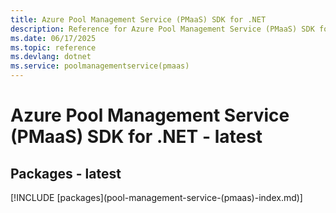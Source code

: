 ```yaml
---
title: Azure Pool Management Service (PMaaS) SDK for .NET
description: Reference for Azure Pool Management Service (PMaaS) SDK for .NET
ms.date: 06/17/2025
ms.topic: reference
ms.devlang: dotnet
ms.service: poolmanagementservice(pmaas)
---
```

# Azure Pool Management Service (PMaaS) SDK for .NET - latest
## Packages - latest
[!INCLUDE [packages](pool-management-service-(pmaas\)-index.md)]